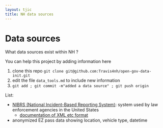 ```yaml
---
layout: tjic
title: NH data sources
---
```


# Data sources

What data sources exist within NH ?

You can help this project by adding information here
1. clone this repo `git clone git@github.com:Travis4nh/open-gov-data-init.git`
1. edit the file `data_tools.md` to include new information
1. `git add ; git commit -m"added a data source" ; git push origin`


List:

- [NIBRS (National Incident-Based Reporting System)](https://www.fbi.gov/how-we-can-help-you/more-fbi-services-and-information/ucr/nibrs): system used by law enforcement agencies in the United States
  - [documentation of XML etc format](https://le.fbi.gov/informational-tools/ucr/ucr-technical-specifications-user-manuals-and-data-tools#NIBRS)
- anonymized EZ pass data showing  location, vehicle type, datetime 
